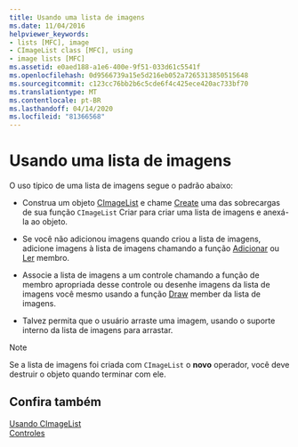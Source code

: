 ```yaml
---
title: Usando uma lista de imagens
ms.date: 11/04/2016
helpviewer_keywords:
- lists [MFC], image
- CImageList class [MFC], using
- image lists [MFC]
ms.assetid: e0aed188-a1e6-400e-9f51-033d61c5541f
ms.openlocfilehash: 0d9566739a15e5d216eb052a7265313850515648
ms.sourcegitcommit: c123cc76bb2b6c5cde6f4c425ece420ac733bf70
ms.translationtype: MT
ms.contentlocale: pt-BR
ms.lasthandoff: 04/14/2020
ms.locfileid: "81366568"
---
```

# <a name="using-an-image-list"></a>Usando uma lista de imagens

O uso típico de uma lista de imagens segue o padrão abaixo:

- Construa um objeto [CImageList](../mfc/reference/cimagelist-class.md) e chame [Create](../mfc/reference/cimagelist-class.md#create) uma das sobrecargas de sua função `CImageList` Criar para criar uma lista de imagens e anexá-la ao objeto.

- Se você não adicionou imagens quando criou a lista de imagens, adicione imagens à lista de imagens chamando a função [Adicionar](../mfc/reference/cimagelist-class.md#add) ou [Ler](../mfc/reference/cimagelist-class.md#read) membro.

- Associe a lista de imagens a um controle chamando a função de membro apropriada desse controle ou desenhe imagens da lista de imagens você mesmo usando a função [Draw](../mfc/reference/cimagelist-class.md#draw) member da lista de imagens.

- Talvez permita que o usuário arraste uma imagem, usando o suporte interno da lista de imagens para arrastar.

> [!NOTE]
> Se a lista de imagens foi criada com `CImageList` o **novo** operador, você deve destruir o objeto quando terminar com ele.

## <a name="see-also"></a>Confira também

[Usando CImageList](../mfc/using-cimagelist.md)<br/>
[Controles](../mfc/controls-mfc.md)
